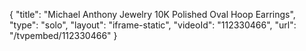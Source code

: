 {
    "title": "Michael Anthony Jewelry 10K Polished Oval Hoop Earrings",
    "type": "solo",
    "layout": "iframe-static",
    "videoId": "112330466",
    "url": "\/tvpembed\/112330466"
}
